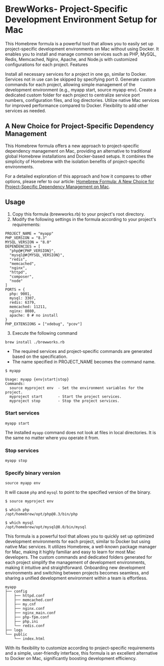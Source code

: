 # BrewWorks- Project-Specific Development Environment Setup for Mac

This Homebrew formula is a powerful tool that allows you to easily set up project-specific development environments on Mac without using Docker. It enables you to install and manage common services such as PHP, MySQL, Redis, Memcached, Nginx, Apache, and Node.js with customized configurations for each project.
Features

Install all necessary services for a project in one go, similar to Docker. Services not in use can be skipped by specifying port 0.
Generate custom commands for each project, allowing simple management of the development environment (e.g., myapp start, source myapp env).
Create a dedicated custom folder for each project to centralize service port numbers, configuration files, and log directories.
Utilize native Mac services for improved performance compared to Docker.
Flexibility to add other services as needed.

## A New Choice for Project-Specific Dependency Management

This Homebrew formula offers a new approach to project-specific dependency management on Mac, providing an alternative to traditional global Homebrew installations and Docker-based setups. It combines the simplicity of Homebrew with the isolation benefits of project-specific environments.

For a detailed exploration of this approach and how it compares to other options, please refer to our article: [Homebrew Formula: A New Choice for Project-Specific Dependency Management on Mac](link-to-the-article).

## Usage

1. Copy this formula (brewworks.rb) to your project's root directory.
1. Modify the following settings in the formula according to your project's requirements:

```
PROJECT_NAME = "myapp"
PHP_VERSION = "8.3"
MYSQL_VERSION = "8.0"
DEPENDENCIES = [
  "php@#{PHP_VERSION}",
  "mysql@#{MYSQL_VERSION}",
  "redis",
  "memcached",
  "nginx",
  "httpd",
  "composer",
  "node"
]
PORTS = {
  php: 9001,
  mysql: 3307,
  redis: 6379,
  memcached: 11211,
  nginx: 8080,
  apache: 0 # no install
}
PHP_EXTENSIONS = ["xdebug", "pcov"]
```
3. Execute the following command

```shell
brew install ./brewworks.rb
```

- The required services and project-specific commands are generated based on the specification.
- The name specified in PROJECT_NAME becomes the command name.

```shell
$ myapp

Usage: myapp {env|start|stop}
Commands:
  source myproject env  - Set the environment variables for the project.
  myproject start       - Start the project services.
  myproject stop        - Stop the project services.
```

### Start services

```shell
myapp start
```

The installed `myapp` command does not look at files in local directories. It is the same no matter where you operate it from.

### Stop services

```shell
myapp stop
```

### Specify binary version

```shell
source myapp env
```
It will cause `php` and `mysql` to point to the specified version of the binary.

```shell
$ source myproject env

$ which php
/opt/homebrew/opt/php@8.3/bin/php

$ which mysql
/opt/homebrew/opt/mysql@8.0/bin/mysql
```

This formula is a powerful tool that allows you to quickly set up optimized development environments for each project, similar to Docker but using native Mac services. It utilizes Homebrew, a well-known package manager for Mac, making it highly familiar and easy to learn for most Mac developers.
The custom commands and dedicated folders generated for each project simplify the management of development environments, making it intuitive and straightforward. Onboarding new development environments and switching between projects becomes seamless, and sharing a unified development environment within a team is effortless.

```shell
myapp
├── config
│   ├── httpd.conf
│   ├── memcached.conf
│   ├── my.cnf
│   ├── nginx.conf
│   ├── nginx_main.conf
│   ├── php-fpm.conf
│   ├── php.ini
│   └── redis.conf
├── logs
└── public
    └── index.html

```

With its flexibility to customize according to project-specific requirements and a simple, user-friendly interface, this formula is an excellent alternative to Docker on Mac, significantly boosting development efficiency.
